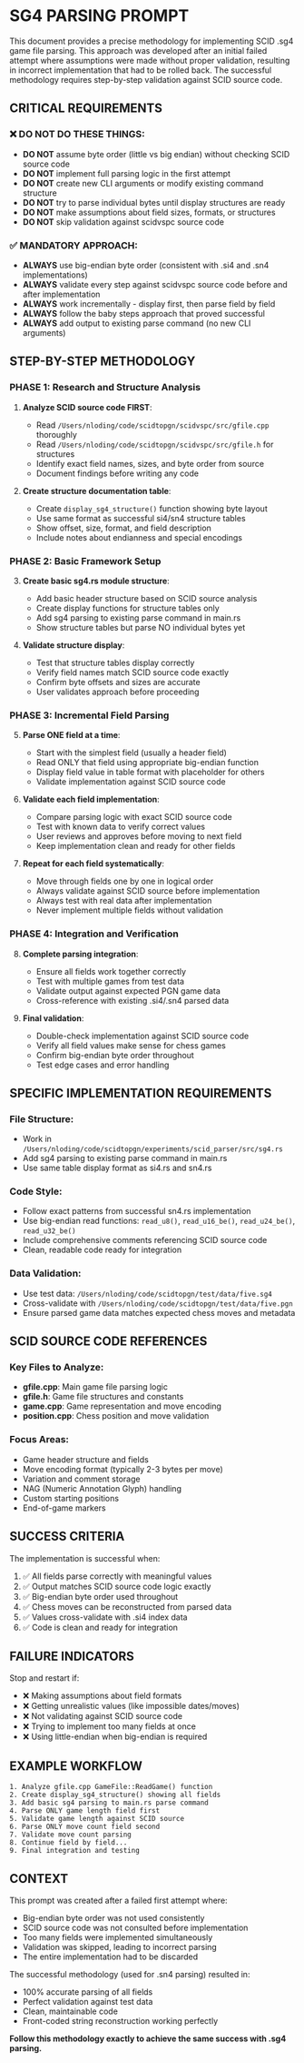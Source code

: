 # SG4 PARSING PROMPT

This document provides a precise methodology for implementing SCID .sg4 game file parsing. This approach was developed after an initial failed attempt where assumptions were made without proper validation, resulting in incorrect implementation that had to be rolled back. The successful methodology requires step-by-step validation against SCID source code.

## CRITICAL REQUIREMENTS

### ❌ DO NOT DO THESE THINGS:
- **DO NOT** assume byte order (little vs big endian) without checking SCID source code
- **DO NOT** implement full parsing logic in the first attempt
- **DO NOT** create new CLI arguments or modify existing command structure
- **DO NOT** try to parse individual bytes until display structures are ready
- **DO NOT** make assumptions about field sizes, formats, or structures
- **DO NOT** skip validation against scidvspc source code

### ✅ MANDATORY APPROACH:
- **ALWAYS** use big-endian byte order (consistent with .si4 and .sn4 implementations)
- **ALWAYS** validate every step against scidvspc source code before and after implementation
- **ALWAYS** work incrementally - display first, then parse field by field
- **ALWAYS** follow the baby steps approach that proved successful
- **ALWAYS** add output to existing parse command (no new CLI arguments)

## STEP-BY-STEP METHODOLOGY

### PHASE 1: Research and Structure Analysis
1. **Analyze SCID source code FIRST**:
   - Read `/Users/nloding/code/scidtopgn/scidvspc/src/gfile.cpp` thoroughly
   - Read `/Users/nloding/code/scidtopgn/scidvspc/src/gfile.h` for structures
   - Identify exact field names, sizes, and byte order from source
   - Document findings before writing any code

2. **Create structure documentation table**:
   - Create `display_sg4_structure()` function showing byte layout
   - Use same format as successful si4/sn4 structure tables
   - Show offset, size, format, and field description
   - Include notes about endianness and special encodings

### PHASE 2: Basic Framework Setup
3. **Create basic sg4.rs module structure**:
   - Add basic header structure based on SCID source analysis
   - Create display functions for structure tables only
   - Add sg4 parsing to existing parse command in main.rs
   - Show structure tables but parse NO individual bytes yet

4. **Validate structure display**:
   - Test that structure tables display correctly
   - Verify field names match SCID source code exactly
   - Confirm byte offsets and sizes are accurate
   - User validates approach before proceeding

### PHASE 3: Incremental Field Parsing
5. **Parse ONE field at a time**:
   - Start with the simplest field (usually a header field)
   - Read ONLY that field using appropriate big-endian function
   - Display field value in table format with placeholder for others
   - Validate implementation against SCID source code

6. **Validate each field implementation**:
   - Compare parsing logic with exact SCID source code
   - Test with known data to verify correct values
   - User reviews and approves before moving to next field
   - Keep implementation clean and ready for other fields

7. **Repeat for each field systematically**:
   - Move through fields one by one in logical order
   - Always validate against SCID source before implementation
   - Always test with real data after implementation
   - Never implement multiple fields without validation

### PHASE 4: Integration and Verification
8. **Complete parsing integration**:
   - Ensure all fields work together correctly
   - Test with multiple games from test data
   - Validate output against expected PGN game data
   - Cross-reference with existing .si4/.sn4 parsed data

9. **Final validation**:
   - Double-check implementation against SCID source code
   - Verify all field values make sense for chess games
   - Confirm big-endian byte order throughout
   - Test edge cases and error handling

## SPECIFIC IMPLEMENTATION REQUIREMENTS

### File Structure:
- Work in `/Users/nloding/code/scidtopgn/experiments/scid_parser/src/sg4.rs`
- Add sg4 parsing to existing parse command in main.rs
- Use same table display format as si4.rs and sn4.rs

### Code Style:
- Follow exact patterns from successful sn4.rs implementation
- Use big-endian read functions: `read_u8()`, `read_u16_be()`, `read_u24_be()`, `read_u32_be()`
- Include comprehensive comments referencing SCID source code
- Clean, readable code ready for integration

### Data Validation:
- Use test data: `/Users/nloding/code/scidtopgn/test/data/five.sg4`
- Cross-validate with `/Users/nloding/code/scidtopgn/test/data/five.pgn`
- Ensure parsed game data matches expected chess moves and metadata

## SCID SOURCE CODE REFERENCES

### Key Files to Analyze:
- **gfile.cpp**: Main game file parsing logic
- **gfile.h**: Game file structures and constants
- **game.cpp**: Game representation and move encoding
- **position.cpp**: Chess position and move validation

### Focus Areas:
- Game header structure and fields
- Move encoding format (typically 2-3 bytes per move)
- Variation and comment storage
- NAG (Numeric Annotation Glyph) handling
- Custom starting positions
- End-of-game markers

## SUCCESS CRITERIA

The implementation is successful when:
1. ✅ All fields parse correctly with meaningful values
2. ✅ Output matches SCID source code logic exactly
3. ✅ Big-endian byte order used throughout
4. ✅ Chess moves can be reconstructed from parsed data
5. ✅ Values cross-validate with .si4 index data
6. ✅ Code is clean and ready for integration

## FAILURE INDICATORS

Stop and restart if:
- ❌ Making assumptions about field formats
- ❌ Getting unrealistic values (like impossible dates/moves)
- ❌ Not validating against SCID source code
- ❌ Trying to implement too many fields at once
- ❌ Using little-endian when big-endian is required

## EXAMPLE WORKFLOW

```
1. Analyze gfile.cpp GameFile::ReadGame() function
2. Create display_sg4_structure() showing all fields  
3. Add basic sg4 parsing to main.rs parse command
4. Parse ONLY game length field first
5. Validate game length against SCID source
6. Parse ONLY move count field second  
7. Validate move count parsing
8. Continue field by field...
9. Final integration and testing
```

## CONTEXT

This prompt was created after a failed first attempt where:
- Big-endian byte order was not used consistently
- SCID source code was not consulted before implementation
- Too many fields were implemented simultaneously
- Validation was skipped, leading to incorrect parsing
- The entire implementation had to be discarded

The successful methodology (used for .sn4 parsing) resulted in:
- 100% accurate parsing of all fields
- Perfect validation against test data
- Clean, maintainable code
- Front-coded string reconstruction working perfectly

**Follow this methodology exactly to achieve the same success with .sg4 parsing.**